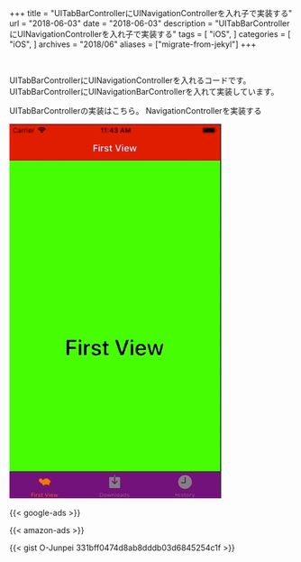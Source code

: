 +++
title = "UITabBarControllerにUINavigationControllerを入れ子で実装する"
url = "2018-06-03"
date = "2018-06-03"
description = "UITabBarControllerにUINavigationControllerを入れ子で実装する"
tags = [
  "iOS",
]
categories = [
  "iOS",
]
archives = "2018/06"
aliases = ["migrate-from-jekyl"]
+++

<br>

UITabBarControllerにUINavigationControllerを入れるコードです。
UITabBarControllerにUINavigationBarControllerを入れて実装しています。

UITabBarControllerの実装はこちら。
NavigationControllerを実装する

![alt](1.gif)

<!-- Google Ads -->
{{< google-ads >}}

<!-- Amazon Ads -->
{{< amazon-ads >}}

{{< gist O-Junpei 331bff0474d8ab8dddb03d6845254c1f >}}
